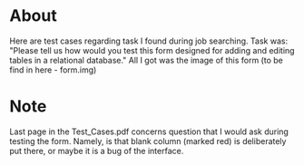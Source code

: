 # About
Here are test cases regarding task I found during job searching. Task was: 
"Please tell us how would you test this form designed for adding and editing tables in a relational database."
All I got was the image of this form (to be find in here - form.img)

# Note 
Last page in the Test_Cases.pdf concerns question that I would ask during testing the form. Namely, is that blank column (marked red) 
is deliberately put there, or maybe it is a bug of the interface.
